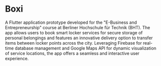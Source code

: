 # Boxi

A Flutter application prototype developed for the "E-Business and Entrepreneurship" course at Berliner Hochschule für Technik (BHT). The app allows users to book smart locker services for secure storage of personal belongings and features an innovative delivery option to transfer items between locker points across the city. Leveraging Firebase for real-time database management and Google Maps API for dynamic visualization of service locations, the app offers a seamless and interactive user experience.
